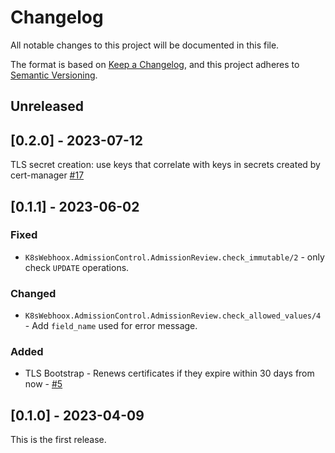 # Changelog

All notable changes to this project will be documented in this file.

The format is based on [Keep a Changelog](https://keepachangelog.com/en/1.0.0/),
and this project adheres to [Semantic Versioning](https://semver.org/spec/v2.0.0.html).

## Unreleased

<!-- Add your changelog entry to the relevant subsection -->

<!-- ### Added | Changed | Deprecated | Removed | Fixed | Security -->

<!-- No new entries below this line! -->

## [0.2.0] - 2023-07-12

TLS secret creation: use keys that correlate with keys in secrets created by cert-manager [#17](https://github.com/mruoss/k8s_webhoox/pull/17)

## [0.1.1] - 2023-06-02

### Fixed

- `K8sWebhoox.AdmissionControl.AdmissionReview.check_immutable/2` - only check `UPDATE` operations.

### Changed

- `K8sWebhoox.AdmissionControl.AdmissionReview.check_allowed_values/4` - Add `field_name` used for error message.

### Added

- TLS Bootstrap - Renews certificates if they expire within 30 days from now - [#5](https://github.com/mruoss/k8s_webhoox/pull/5)

## [0.1.0] - 2023-04-09

This is the first release.
